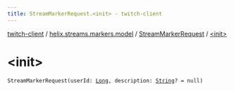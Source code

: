 ```yaml
---
title: StreamMarkerRequest.<init> - twitch-client
---
```


[twitch-client](../../index.html) / [helix.streams.markers.model](../index.html) / [StreamMarkerRequest](index.html) / [&lt;init&gt;](./-init-.html)

# &lt;init&gt;

`StreamMarkerRequest(userId: `[`Long`](https://kotlinlang.org/api/latest/jvm/stdlib/kotlin/-long/index.html)`, description: `[`String`](https://kotlinlang.org/api/latest/jvm/stdlib/kotlin/-string/index.html)`? = null)`